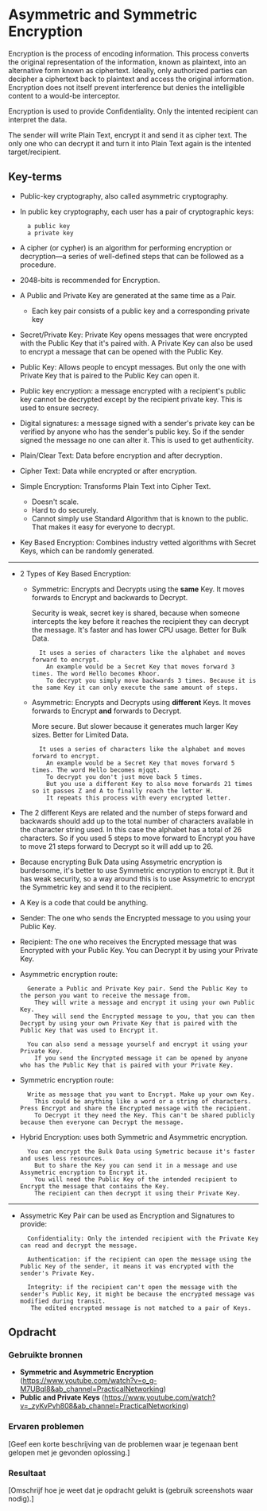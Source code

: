# Asymmetric and Symmetric Encryption
Encryption is the process of encoding information. This process converts the original representation of the information, known as plaintext, into an alternative form known as ciphertext. Ideally, only authorized parties can decipher a ciphertext back to plaintext and access the original information. Encryption does not itself prevent interference but denies the intelligible content to a would-be interceptor. 

Encryption is used to provide Confidentiality. Only the intented recipient can interpret the data. 

The sender will write Plain Text, encrypt it and send it as cipher text. The only one who can decrypt it and turn it into Plain Text again is the intented target/recipient.

## Key-terms
* Public-key cryptography, also called asymmetric cryptography.
* In public key cryptography, each user has a pair of cryptographic keys:

        a public key
        a private key

* A cipher (or cypher) is an algorithm for performing encryption or decryption—a series of well-defined steps that can be followed as a procedure.
* 2048-bits is recommended for Encryption.   
* A Public and Private Key are generated at the same time as a Pair. 
    * Each key pair consists of a public key and a corresponding private key
* Secret/Private Key: Private Key opens messages that were encrypted with the Public Key that it's paired with. A Private Key can also be used to encrypt a message that can be opened with the Public Key.
* Public Key: Allows people to encypt messages. But only the one with Private Key that is paired to the Public Key can open it.

* Public key encryption: a message encrypted with a recipient's public key cannot be decrypted except by the recipient private key. This is used to ensure secrecy.
* Digital signatures: a message signed with a sender's private key can be verified by anyone who has the sender's public key. 
So if the sender signed the message no one can alter it. This is used to get authenticity.
* Plain/Clear Text: Data before encryption and after decryption.
* Cipher Text: Data while encrypted or after encryption.
* Simple Encryption: Transforms Plain Text into Cipher Text.
    * Doesn't scale.
    * Hard to do securely.
    * Cannot simply use Standard Algorithm that is known to the public. That makes it easy for everyone to decrypt.
* Key Based Encryption: Combines industry vetted algorithms with Secret Keys, which can be randomly generated.

---

* 2 Types of Key Based Encryption: 
    * Symmetric: Encrypts and Decrypts using the __same__ Key. It moves forwards to Encrypt and backwards to Decrypt. 
    
        Security is weak, secret key is shared, because when someone intercepts the key before it reaches the recipient they can decrypt the message. It's faster and has lower CPU usage. Better for Bulk Data.

            It uses a series of characters like the alphabet and moves forward to encrypt.
              An example would be a Secret Key that moves forward 3 times. The word Hello becomes Khoor.
              To decrypt you simply move backwards 3 times. Because it is the same Key it can only execute the same amount of steps.
       
    * Asymmetric: Encrypts and Decrypts using __different__ Keys. It moves forwards to Encrypt __and__ forwards to Decrypt. 
    
        More secure. But slower because it generates much larger Key sizes. Better for Limited Data.

            It uses a series of characters like the alphabet and moves forward to encrypt.
              An example would be a Secret Key that moves forward 5 times. The word Hello becomes mjqqt.
              To decrypt you don't just move back 5 times.
              But you use a different Key to also move forwards 21 times so it passes Z and A to finally reach the letter H.
              It repeats this process with every encrypted letter.

* The 2 different Keys are related and the number of steps forward and backwards should add up to the total number of characters available in the character string used. In this case the alphabet has a total of 26 characters. So if you used 5 steps to move forward to Encrypt you have to move 21 steps forward to Decrypt so it will add up to 26.

* Because encrypting Bulk Data using Assymetric encryption is burdersome, it's better to use Symmetric encryption to encrypt it. But it has weak security, so a way around this is to use Assymetric to encrypt the Symmetric key and send it to the recipient.

* A Key is a code that could be anything.

* Sender: The one who sends the Encrypted message to you using your Public Key.

* Recipient: The one who receives the Encrypted message that was Encrypted with your Public Key. You can Decrypt it by using your Private Key.

* Asymmetric encryption route:

        Generate a Public and Private Key pair. Send the Public Key to the person you want to receive the message from.
          They will write a message and encrypt it using your own Public Key.
          They will send the Encrypted message to you, that you can then Decrypt by using your own Private Key that is paired with the Public Key that was used to Encrypt it.

        You can also send a message yourself and encrypt it using your Private Key.
          If you send the Encrypted message it can be opened by anyone who has the Public Key that is paired with your Private Key.

* Symmetric encryption route: 

        Write as message that you want to Encrypt. Make up your own Key.
          This could be anything like a word or a string of characters. Press Encrypt and share the Encrypted message with the recipient.
          To Decrypt it they need the Key. This can't be shared publicly because then everyone can Decrypt the message. 

* Hybrid Encryption: uses both Symmetric and Asymmetric encryption. 

        You can encrypt the Bulk Data using Symetric because it's faster and uses less resources.
          But to share the Key you can send it in a message and use Assymetric encryption to Encrypt it.
          You will need the Public Key of the intended recipient to Encrypt the message that contains the Key.
          The recipient can then decrypt it using their Private Key.
        
---

* Assymetric Key Pair can be used as Encryption and Signatures to provide:

        Confidentiality: Only the intended recipient with the Private Key can read and decrypt the message.
    
        Authentication: if the recipient can open the message using the Public Key of the sender, it means it was encrypted with the sender's Private Key. 

        Integrity: if the recipient can't open the message with the sender's Public Key, it might be because the encrypted message was modified during transit.
         The edited encrypted message is not matched to a pair of Keys.

## Opdracht
### Gebruikte bronnen
* __Symmetric and Asymmetric Encryption__ (https://www.youtube.com/watch?v=o_g-M7UBqI8&ab_channel=PracticalNetworking)
* __Public and Private Keys__ (https://www.youtube.com/watch?v=_zyKvPvh808&ab_channel=PracticalNetworking)

### Ervaren problemen
[Geef een korte beschrijving van de problemen waar je tegenaan bent gelopen met je gevonden oplossing.]

### Resultaat
[Omschrijf hoe je weet dat je opdracht gelukt is (gebruik screenshots waar nodig).]
